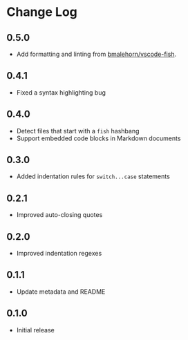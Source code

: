 # Change Log

## 0.5.0

- Add formatting and linting from [bmalehorn/vscode-fish].

[bmalehorn/vscode-fish]: https://github.com/bmalehorn/vscode-fish

## 0.4.1

- Fixed a syntax highlighting bug

## 0.4.0

- Detect files that start with a `fish` hashbang
- Support embedded code blocks in Markdown documents

## 0.3.0

- Added indentation rules for `switch...case` statements

## 0.2.1

- Improved auto-closing quotes

## 0.2.0

- Improved indentation regexes

## 0.1.1

- Update metadata and README

## 0.1.0

- Initial release
